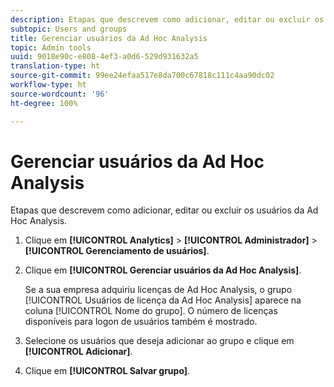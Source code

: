 ```yaml
---
description: Etapas que descrevem como adicionar, editar ou excluir os usuários da Ad Hoc Analysis.
subtopic: Users and groups
title: Gerenciar usuários da Ad Hoc Analysis
topic: Admin tools
uuid: 9018e90c-e808-4ef3-a0d6-529d931632a5
translation-type: ht
source-git-commit: 99ee24efaa517e8da700c67818c111c4aa90dc02
workflow-type: ht
source-wordcount: '96'
ht-degree: 100%

---
```



# Gerenciar usuários da Ad Hoc Analysis

Etapas que descrevem como adicionar, editar ou excluir os usuários da Ad Hoc Analysis.

1. Clique em **[!UICONTROL Analytics]** > **[!UICONTROL Administrador]** > **[!UICONTROL Gerenciamento de usuários]**.
1. Clique em **[!UICONTROL Gerenciar usuários da Ad Hoc Analysis]**.

   Se a sua empresa adquiriu licenças de Ad Hoc Analysis, o grupo [!UICONTROL Usuários de licença da Ad Hoc Analysis] aparece na coluna [!UICONTROL Nome do grupo]. O número de licenças disponíveis para logon de usuários também é mostrado.

1. Selecione os usuários que deseja adicionar ao grupo e clique em **[!UICONTROL Adicionar]**.
1. Clique em **[!UICONTROL Salvar grupo]**.

